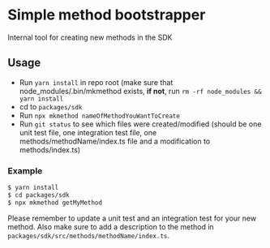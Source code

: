 # Simple method bootstrapper

Internal tool for creating new methods in the SDK

## Usage

* Run `yarn install` in repo root (make sure that node_modules/.bin/mkmethod exists, **if not**,
  run `rm -rf node_modules && yarn install`
* cd to `packages/sdk`
* Run `npx mkmethod nameOfMethodYouWantToCreate`
* Run `git status` to see which files were created/modified (should be one unit test file, one integration test file,
  one methods/methodName/index.ts file and a modification to methods/index.ts)

### Example

```bash
$ yarn install
$ cd packages/sdk
$ npx mkmethod getMyMethod
```

Please remember to update a unit test and an integration test for your new method. Also make sure to add a description
to the method in `packages/sdk/src/methods/methodName/index.ts`.
